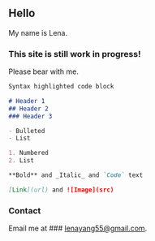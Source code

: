 ## Hello

My name is Lena.

### This site is still work in progress!

Please bear with me. 

```markdown
Syntax highlighted code block

# Header 1
## Header 2
### Header 3

- Bulleted
- List

1. Numbered
2. List

**Bold** and _Italic_ and `Code` text

[Link](url) and ![Image](src)
```

### Contact

Email me at ### lenayang55@gmail.com.
